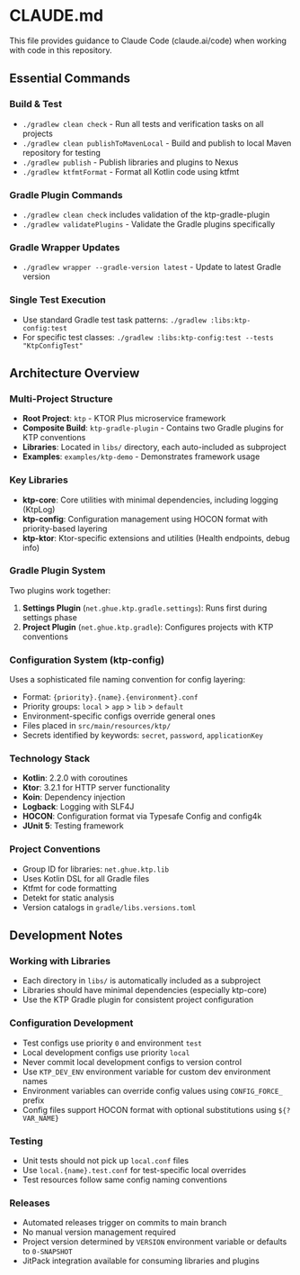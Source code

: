 # CLAUDE.md

This file provides guidance to Claude Code (claude.ai/code) when working with code in this repository.

## Essential Commands

### Build & Test
- `./gradlew clean check` - Run all tests and verification tasks on all projects
- `./gradlew clean publishToMavenLocal` - Build and publish to local Maven repository for testing
- `./gradlew publish` - Publish libraries and plugins to Nexus
- `./gradlew ktfmtFormat` - Format all Kotlin code using ktfmt

### Gradle Plugin Commands
- `./gradlew clean check` includes validation of the ktp-gradle-plugin
- `./gradlew validatePlugins` - Validate the Gradle plugins specifically

### Gradle Wrapper Updates
- `./gradlew wrapper --gradle-version latest` - Update to latest Gradle version

### Single Test Execution
- Use standard Gradle test task patterns: `./gradlew :libs:ktp-config:test`
- For specific test classes: `./gradlew :libs:ktp-config:test --tests "KtpConfigTest"`

## Architecture Overview

### Multi-Project Structure
- **Root Project**: `ktp` - KTOR Plus microservice framework
- **Composite Build**: `ktp-gradle-plugin` - Contains two Gradle plugins for KTP conventions
- **Libraries**: Located in `libs/` directory, each auto-included as subproject
- **Examples**: `examples/ktp-demo` - Demonstrates framework usage

### Key Libraries
- **ktp-core**: Core utilities with minimal dependencies, including logging (KtpLog)
- **ktp-config**: Configuration management using HOCON format with priority-based layering
- **ktp-ktor**: Ktor-specific extensions and utilities (Health endpoints, debug info)

### Gradle Plugin System
Two plugins work together:
1. **Settings Plugin** (`net.ghue.ktp.gradle.settings`): Runs first during settings phase
2. **Project Plugin** (`net.ghue.ktp.gradle`): Configures projects with KTP conventions

### Configuration System (ktp-config)
Uses a sophisticated file naming convention for config layering:
- Format: `{priority}.{name}.{environment}.conf`
- Priority groups: `local` > `app` > `lib` > `default`
- Environment-specific configs override general ones
- Files placed in `src/main/resources/ktp/`
- Secrets identified by keywords: `secret`, `password`, `applicationKey`

### Technology Stack
- **Kotlin**: 2.2.0 with coroutines
- **Ktor**: 3.2.1 for HTTP server functionality
- **Koin**: Dependency injection
- **Logback**: Logging with SLF4J
- **HOCON**: Configuration format via Typesafe Config and config4k
- **JUnit 5**: Testing framework

### Project Conventions
- Group ID for libraries: `net.ghue.ktp.lib`
- Uses Kotlin DSL for all Gradle files
- Ktfmt for code formatting
- Detekt for static analysis
- Version catalogs in `gradle/libs.versions.toml`

## Development Notes

### Working with Libraries
- Each directory in `libs/` is automatically included as a subproject
- Libraries should have minimal dependencies (especially ktp-core)
- Use the KTP Gradle plugin for consistent project configuration

### Configuration Development
- Test configs use priority `0` and environment `test`
- Local development configs use priority `local`
- Never commit local development configs to version control
- Use `KTP_DEV_ENV` environment variable for custom dev environment names
- Environment variables can override config values using `CONFIG_FORCE_` prefix
- Config files support HOCON format with optional substitutions using `${?VAR_NAME}`

### Testing
- Unit tests should not pick up `local.conf` files
- Use `local.{name}.test.conf` for test-specific local overrides
- Test resources follow same config naming conventions

### Releases
- Automated releases trigger on commits to main branch
- No manual version management required
- Project version determined by `VERSION` environment variable or defaults to `0-SNAPSHOT`
- JitPack integration available for consuming libraries and plugins